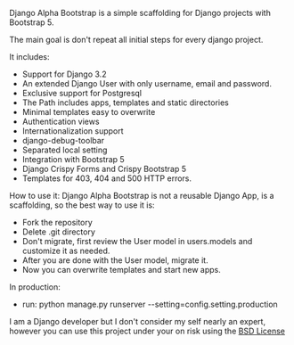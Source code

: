 Django Alpha Bootstrap is a simple scaffolding for Django projects with Bootstrap 5.

The main goal is don't repeat all initial steps for every django project.

It includes:
* Support for Django 3.2
* An extended Django User with only username, email and password.
* Exclusive support for Postgresql
* The Path includes apps, templates and static directories
* Minimal templates easy to overwrite
* Authentication views
* Internationalization support
* django-debug-toolbar
* Separated local setting
* Integration with Bootstrap 5
* Django Crispy Forms and Crispy Bootstrap 5
* Templates for 403, 404 and 500 HTTP errors.

How to use it:
Django Alpha Bootstrap is not a reusable Django App, is a scaffolding, so the best way to use it is:
* Fork the repository
* Delete .git directory
* Don't migrate, first review the User model in users.models and customize it as needed.
* After you are done with the User model, migrate it.
* Now you can overwrite templates and start new apps.

In production:
* run: python manage.py runserver --setting=config.setting.production

I am a Django developer but I don't consider my self nearly an expert,
however you can use this project under your on risk using the [BSD License](https://opensource.org/licenses/BSD-3-Clause)
